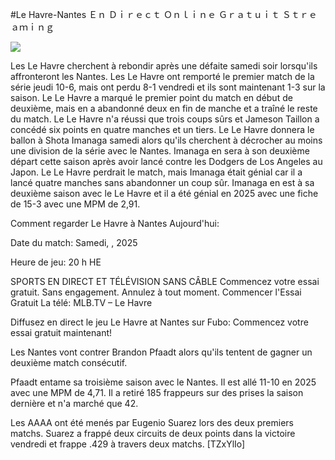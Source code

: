 #Le Havre-Nantes Ｅｎ Ｄｉｒｅｃｔ Ｏｎｌｉｎｅ Ｇｒａｔｕｉｔ Ｓｔｒｅａｍｉｎｇ  
  
  
[![](https://i.imgur.com/qSNzIqt.png)](https://movie.rssnews.media/ZzDARtWlC.php)  
  
Les Le Havre cherchent à rebondir après une défaite samedi soir lorsqu'ils affronteront les Nantes. Les Le Havre ont remporté le premier match de la série jeudi 10-6, mais ont perdu 8-1 vendredi et ils sont maintenant 1-3 sur la saison. Le Le Havre a marqué le premier point du match en début de deuxième, mais en a abandonné deux en fin de manche et a traîné le reste du match. Le Le Havre n'a réussi que trois coups sûrs et Jameson Taillon a concédé six points en quatre manches et un tiers. Le Le Havre donnera le ballon à Shota Imanaga samedi alors qu'ils cherchent à décrocher au moins une division de la série avec le Nantes. Imanaga en sera à son deuxième départ cette saison après avoir lancé contre les Dodgers de Los Angeles au Japon. Le Le Havre perdrait le match, mais Imanaga était génial car il a lancé quatre manches sans abandonner un coup sûr. Imanaga en est à sa deuxième saison avec le Le Havre et il a été génial en 2025 avec une fiche de 15-3 avec une MPM de 2,91.

Comment regarder Le Havre à Nantes Aujourd'hui:

Date du match: Samedi, , 2025

Heure de jeu: 20 h HE

SPORTS EN DIRECT ET TÉLÉVISION SANS CÂBLE
Commencez votre essai gratuit. Sans engagement. Annulez à tout moment.
Commencer l'Essai Gratuit
La télé: MLB.TV – Le Havre

Diffusez en direct le jeu Le Havre at Nantes sur Fubo: Commencez votre essai gratuit maintenant!

Les Nantes vont contrer Brandon Pfaadt alors qu'ils tentent de gagner un deuxième match consécutif.

Pfaadt entame sa troisième saison avec le Nantes. Il est allé 11-10 en 2025 avec une MPM de 4,71. Il a retiré 185 frappeurs sur des prises la saison dernière et n'a marché que 42.

Les AAAA ont été menés par Eugenio Suarez lors des deux premiers matchs. Suarez a frappé deux circuits de deux points dans la victoire vendredi et frappe .429 à travers deux matchs. [TZxYlIo]